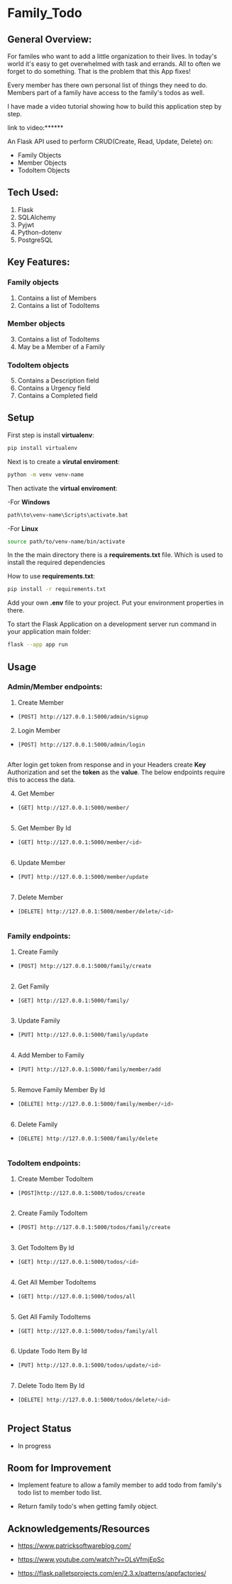 # Family_Todo
## General Overview:
For familes who want to add a little organization to their lives.
In today's world it's easy to get overwhelmed with task and errands.
All to often we forget to do something. That is the problem that this App fixes!

Every member has there own personal list of things they need to do.
Members part of a family have access to the family's todos as well.

I have made a video tutorial showing
how to build this application step by step.

link to video:******

An Flask API used to perform 
CRUD(Create, Read, Update, Delete) on:
- Family Objects
- Member Objects
- TodoItem Objects

## Tech Used:

1. Flask
2. SQLAlchemy
3. Pyjwt
4. Python-dotenv
5. PostgreSQL

## Key Features:

### Family objects

1. Contains a list of Members
2. Contains a list of TodoItems

### Member objects 

3. Contains a list of TodoItems
4. May be a Member of a Family
 
### TodoItem objects 

5. Contains a Description field
6. Contains a Urgency field
7. Contains a Completed field

## Setup

First step is install **virtualenv**:

``` bash
pip install virtualenv

```

Next is to create a **virutal enviroment**:

``` bash
python -m venv venv-name

```

Then activate the **virtual enviroment**:

-For **Windows**

``` bash
path\to\venv-name\Scripts\activate.bat

```

-For **Linux**

``` bash
source path/to/venv-name/bin/activate

```

In the the main directory there is a **requirements.txt** file.
Which is used to install the required dependencies 

How to use **requirements.txt**:

``` bash
pip install -r requirements.txt

```

Add your own **.env** file to your project.
Put your environment properties in there.


To start the Flask Application on a development server 
run command in your application main folder:

``` bash
flask --app app run

```

## Usage

### Admin/Member endpoints:

1. Create Member

  - ``` bash
    [POST] http://127.0.0.1:5000/admin/signup
    ```
   
2. Login Member
  
  - ``` bash
    [POST] http://127.0.0.1:5000/admin/login
   
    ```
   After login get token from response and in your Headers create **Key** Authorization and set the **token** as the **value**. The below endpoints require this to access the data.
   
4. Get Member
  
  - ``` bash
    [GET] http://127.0.0.1:5000/member/
   
    ```
   
5. Get Member By Id
  
  - ``` bash
    [GET] http://127.0.0.1:5000/member/<id>
   
    ```
   
6. Update Member 
  
  - ``` bash
    [PUT] http://127.0.0.1:5000/member/update
   
    ```

7. Delete Member
  
  - ``` bash
    [DELETE] http://127.0.0.1:5000/member/delete/<id>
   
    ```
### Family endpoints:

1. Create Family
  
  - ``` bash
    [POST] http://127.0.0.1:5000/family/create
   
    ```
   
2. Get Family
  
  - ``` bash
    [GET] http://127.0.0.1:5000/family/
   
    ```

3. Update Family
  
  - ``` bash
    [PUT] http://127.0.0.1:5000/family/update
   
    ```

4. Add Member to Family
  
  - ``` bash
    [PUT] http://127.0.0.1:5000/family/member/add
   
    ```

5. Remove Family Member By Id
  
  - ``` bash
    [DELETE] http://127.0.0.1:5000/family/member/<id>
   
    ```

6. Delete Family
  
  - ``` bash
    [DELETE] http://127.0.0.1:5000/family/delete
   
    ```
   
### TodoItem endpoints:

1. Create Member TodoItem
  
  - ``` bash
    [POST]http://127.0.0.1:5000/todos/create
   
    ```
   
2. Create Family TodoItem
  
  - ``` bash
    [POST] http://127.0.0.1:5000/todos/family/create
   
    ```

3. Get TodoItem By Id
  
  - ``` bash
    [GET] http://127.0.0.1:5000/todos/<id>
   
    ```

4. Get All Member TodoItems
  
  - ``` bash
    [GET] http://127.0.0.1:5000/todos/all
   
    ```

5. Get All Family TodoItems
  
  - ``` bash
    [GET] http://127.0.0.1:5000/todos/family/all
   
    ```

6. Update Todo Item By Id
  
  - ``` bash
    [PUT] http://127.0.0.1:5000/todos/update/<id>
   
    ```

7. Delete Todo Item By Id
  
  - ``` bash
    [DELETE] http://127.0.0.1:5000/todos/delete/<id>
   
    ```

## Project Status

- In progress

## Room for Improvement

- Implement feature to allow a family member to add todo 
from family's todo list to member todo list.

- Return family todo's when getting family object.

## Acknowledgements/Resources

- https://www.patricksoftwareblog.com/

- https://www.youtube.com/watch?v=OLsVfmjEpSc

- https://flask.palletsprojects.com/en/2.3.x/patterns/appfactories/
















